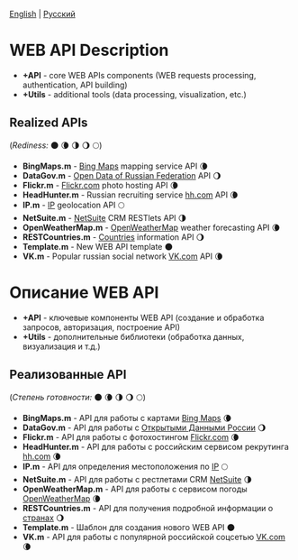 [English](#web-api-description) | [Русский](#Описание-web-api)

# WEB API Description
- **+API** - core WEB APIs components (WEB requests processing, authentication, API building)
- **+Utils** - additional tools (data processing, visualization, etc.)
## Realized APIs
(*Rediness:* :new_moon: :waning_crescent_moon: :last_quarter_moon: :waning_gibbous_moon: :full_moon:)
- **BingMaps.m** - [Bing Maps](https://msdn.microsoft.com/en-us/library/ff701713.aspx) mapping service API :waning_crescent_moon:
- **DataGov.m** - [Open Data of Russian Federation](https://data.gov.ru/pravila-i-rekomendacii) API :waning_gibbous_moon:
- **Flickr.m** - [Flickr.com](https://www.flickr.com/services/api) photo hosting API :waning_crescent_moon:
- **HeadHunter.m** - Russian recruiting service [hh.com](https://dev.hh.ru) API :waning_crescent_moon:
- **IP.m** - [IP](http://ip-api.com/) geolocation API :full_moon:
- **NetSuite.m** - [NetSuite](http://netsuite.com/) CRM RESTlets API :last_quarter_moon:
- **OpenWeatherMap.m** - [OpenWeatherMap](https://openweathermap.org/api) weather forecasting API :waning_crescent_moon:
- **RESTCountries.m** - [Countries](http://restcountries.eu/) information API :waning_gibbous_moon:
- **Template.m** - New WEB API template :new_moon:
- **VK.m** - Popular russian social network [VK.com](https://vk.com/dev/manuals) API :waning_crescent_moon:

# Описание WEB API
- **+API** - ключевые компоненты WEB API (создание и обработка запросов, авторизация, построение API)
- **+Utils** - дополнительные библиотеки (обработка данных, визуализация и т.д.)
## Реализованные API
(*Степень готовности:* :new_moon: :waning_crescent_moon: :last_quarter_moon: :waning_gibbous_moon: :full_moon:)
- **BingMaps.m** - API для работы с картами [Bing Maps](https://msdn.microsoft.com/en-us/library/ff701713.aspx) :waning_crescent_moon:
- **DataGov.m** - API для работы с [Открытыми Данными России](https://data.gov.ru/pravila-i-rekomendacii) :waning_gibbous_moon:
- **Flickr.m** - API для работы с фотохостингом [Flickr.com](https://www.flickr.com/services/api) :waning_crescent_moon:
- **HeadHunter.m** - API для работы с российским сервисом рекрутинга [hh.com](https://dev.hh.ru) :waning_crescent_moon:
- **IP.m** - API для определения местоположения по [IP](http://ip-api.com/) :full_moon:
- **NetSuite.m** - API для работы с рестлетами CRM [NetSuite](http://netsuite.com/) :last_quarter_moon:
- **OpenWeatherMap.m** - API для работы с сервисом погоды [OpenWeatherMap](https://openweathermap.org/api) :waning_crescent_moon:
- **RESTCountries.m** - API для получения подробной информации о [странах](http://restcountries.eu/) :waning_gibbous_moon:
- **Template.m** - Шаблон для создания нового WEB API :new_moon:
- **VK.m** - API для работы с популярной российской соцсетью [VK.com](https://vk.com/dev/manuals) :waning_crescent_moon:
